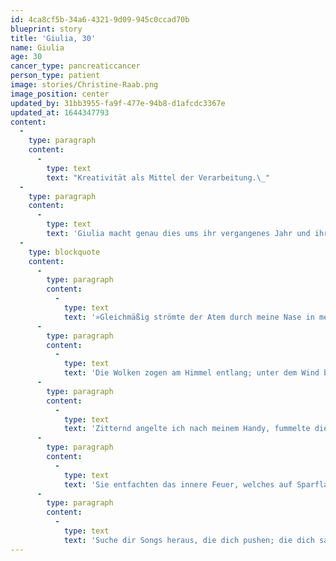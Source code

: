 ```yaml
---
id: 4ca8cf5b-34a6-4321-9d09-945c0ccad70b
blueprint: story
title: 'Giulia, 30'
name: Giulia
age: 30
cancer_type: pancreaticcancer
person_type: patient
image: stories/Christine-Raab.png
image_position: center
updated_by: 31bb3955-fa9f-477e-94b8-d1afcdc3367e
updated_at: 1644347793
content:
  -
    type: paragraph
    content:
      -
        type: text
        text: "Kreativität als Mittel der Verarbeitung.\_"
  -
    type: paragraph
    content:
      -
        type: text
        text: 'Giulia macht genau dies ums ihr vergangenes Jahr und ihre Erfahrungen mit Krebs aufzuarbeiten. Neben mehreren Romanprojekten und einem beliebten Youtube Channel schreibt sie auch eigene Essays.'
  -
    type: blockquote
    content:
      -
        type: paragraph
        content:
          -
            type: text
            text: '»Gleichmäßig strömte der Atem durch meine Nase in meinen Körper hinaus und wieder hinein. Ich spürte, dass meine Lippen leicht geöffnet waren, während ich aus dem Fenster starrte.'
      -
        type: paragraph
        content:
          -
            type: text
            text: 'Die Wolken zogen am Himmel entlang; unter dem Wind bogen sich die Wipfel der Bäume leicht zur Seite. Für einen Außenstehenden musste ich aussehen als wäre ich zwischen den Welten gefangen. Ein Bisschen fühlte es sich auch so an. Wenn ich die Augen schloss, fühlte es sich an als würde ich ins Bodenlose fallen. Die Chemo schoss mich jedes Mal wieder zwischen die Hemisphären.'
      -
        type: paragraph
        content:
          -
            type: text
            text: 'Zitternd angelte ich nach meinem Handy, fummelte die Kopfhörer zurecht und steckte sie mir in die Ohren. Ich klickte mich durch die Musik, fand etwas Passendes, etwas episches und Mut Machendes. Meistens waren es die Songs der nordischen Musiker, die die Themen der Germanen und Wikinger behandelten.'
      -
        type: paragraph
        content:
          -
            type: text
            text: 'Sie entfachten das innere Feuer, welches auf Sparflamme lief, in mir. ›Gleich bekommst du den Arsch wieder hoch‹, dachte ich mir und es war nicht schlimm, wenn ich es äußerlich nicht schaffte, jedoch innerlich. Immer wieder stand ich innerlich mit hilfe der Musik auf und wenn ich, wenn du, innerlich stehst, stehst du auch bald wieder äußerlich.'
      -
        type: paragraph
        content:
          -
            type: text
            text: 'Suche dir Songs heraus, die dich pushen; die dich sanft wiegen; die dich umschmeicheln; die dich begleiten. Musik verbindet dich mit dir selbst. Die erdachte innere Stärke, kann dann bald auch zur wahrhaftigen äußeren Stärke werden.«'
---
```

